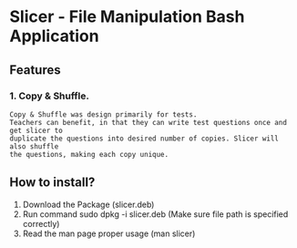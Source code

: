 # Slicer - File Manipulation Bash Application

## Features
### 1. Copy & Shuffle. 

```
Copy & Shuffle was design primarily for tests.
Teachers can benefit, in that they can write test questions once and get slicer to 
duplicate the questions into desired number of copies. Slicer will also shuffle 
the questions, making each copy unique.
```

## How to install?
1. Download the Package (slicer.deb)
2. Run command sudo dpkg -i slicer.deb (Make sure file path is specified correctly)
3. Read the man page proper usage (man slicer)
